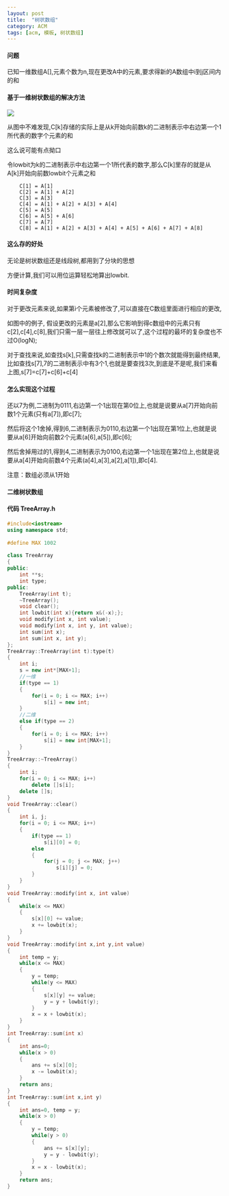 ```yaml
---
layout: post
title:  "树状数组"
category: ACM
tags: [acm, 模板, 树状数组]
---
```


#### 问题 

已知一维数组A[],元素个数为n,现在更改A中的元素,要求得新的A数组中i到j区间内的和 

#### 基于一维树状数组的解决方法

![](http://hi.csdn.net/attachment/201112/30/0_13252250771Uqn.gif)

从图中不难发现,C[k]存储的实际上是从k开始向前数k的二进制表示中右边第一个1所代表的数字个元素的和

这么说可能有点拗口

令lowbit为k的二进制表示中右边第一个1所代表的数字,那么C[k]里存的就是从A[k]开始向前数lowbit个元素之和

<!-- more -->

```
    C[1] = A[1] 
    C[2] = A[1] + A[2] 
    C[3] = A[3] 
    C[4] = A[1] + A[2] + A[3] + A[4] 
    C[5] = A[5] 
    C[6] = A[5] + A[6] 
    C[7] = A[7] 
    C[8] = A[1] + A[2] + A[3] + A[4] + A[5] + A[6] + A[7] + A[8] 
```
    
#### 这么存的好处 

无论是树状数组还是线段树,都用到了分块的思想 

方便计算,我们可以用位运算轻松地算出lowbit. 
     
#### 时间复杂度
     
对于更改元素来说,如果第i个元素被修改了,可以直接在C数组里面进行相应的更改,

如图中的例子, 假设更改的元素是a[2],那么它影响到得c数组中的元素只有c[2],c[4],c[8],我们只需一层一层往上修改就可以了,这个过程的最坏的复杂度也不过O(logN); 

对于查找来说,如查找s[k],只需查找k的二进制表示中1的个数次就能得到最终结果,比如查找s[7],7的二进制表示中有3个1,也就是要查找3次,到底是不是呢,我们来看上图,s[7]=c[7]+c[6]+c[4] 
     
#### 怎么实现这个过程 

还以7为例,二进制为0111,右边第一个1出现在第0位上,也就是说要从a[7]开始向前数1个元素(只有a[7]),即c[7];

然后将这个1舍掉,得到6,二进制表示为0110,右边第一个1出现在第1位上,也就是说要从a[6]开始向前数2个元素(a[6],a[5]),即c[6];

然后舍掉用过的1,得到4,二进制表示为0100,右边第一个1出现在第2位上,也就是说要从a[4]开始向前数4个元素(a[4],a[3],a[2],a[1]),即c[4].

注意：数组必须从1开始

#### 二维树状数组

#### 代码 TreeArray.h

```c++
#include<iostream>    
using namespace std;   
      
#define MAX 1002  
      
class TreeArray  
{  
public:  
    int **s;  
    int type;  
public:  
    TreeArray(int t);  
    ~TreeArray();  
    void clear();  
    int lowbit(int x){return x&(-x);};  
    void modify(int x, int value);  
    void modify(int x, int y, int value);  
    int sum(int x);  
    int sum(int x, int y);  
};  
TreeArray::TreeArray(int t):type(t)  
{  
    int i;  
    s = new int*[MAX+1];  
    //一维  
    if(type == 1)  
    {  
        for(i = 0; i <= MAX; i++)  
            s[i] = new int;  
    }  
    //二维  
    else if(type == 2)  
    {  
        for(i = 0; i <= MAX; i++)  
            s[i] = new int[MAX+1];  
    }  
}  
TreeArray::~TreeArray()  
{  
    int i;  
    for(i = 0; i <= MAX; i++)  
        delete []s[i];  
    delete []s;  
}  
void TreeArray::clear()  
{  
    int i, j;  
    for(i = 0; i <= MAX; i++)  
    {  
        if(type == 1)  
            s[i][0] = 0;  
        else  
        {  
            for(j = 0; j <= MAX; j++)  
                s[i][j] = 0;  
        }  
    }  
}  
void TreeArray::modify(int x, int value)  
{  
    while(x <= MAX)  
    {  
        s[x][0] += value;  
        x += lowbit(x);  
    }  
}  
void TreeArray::modify(int x,int y,int value)  
{    
    int temp = y;  
    while(x <= MAX)  
    {  
        y = temp;  
        while(y <= MAX)  
        {  
            s[x][y] += value;  
            y = y + lowbit(y);  
        }  
        x = x + lowbit(x);  
    }       
}    
int TreeArray::sum(int x)  
{  
    int ans=0;  
    while(x > 0)  
    {  
        ans += s[x][0];  
        x -= lowbit(x);  
    }  
    return ans;  
}  
int TreeArray::sum(int x,int y)  
{    
    int ans=0, temp = y;    
    while(x > 0)  
    {  
        y = temp;  
        while(y > 0)  
        {  
            ans += s[x][y];  
            y = y - lowbit(y);  
        }  
        x = x - lowbit(x);  
    }  
    return ans;    
}
```
